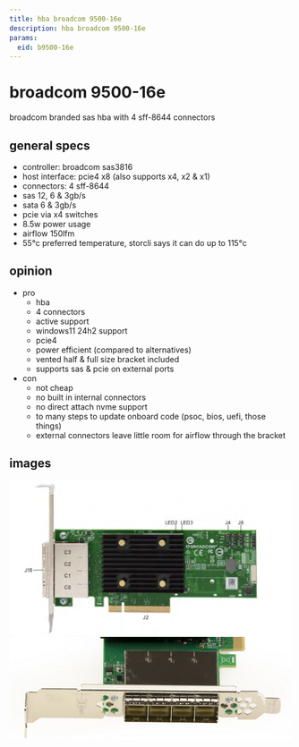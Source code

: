```yaml
---
title: hba broadcom 9500-16e
description: hba broadcom 9500-16e
params:
  eid: b9500-16e
---
```

# broadcom 9500-16e
broadcom branded sas hba with 4 sff-8644 connectors

## general specs
* controller: broadcom sas3816
* host interface: pcie4 x8 (also supports x4, x2 & x1)
* connectors: 4 sff-8644
* sas 12, 6 & 3gb/s
* sata 6 & 3gb/s
* pcie via x4 switches
* 8.5w power usage
* airflow 150lfm
* 55°c preferred temperature, storcli says it can do up to 115°c

## opinion

* pro
  * hba
  * 4 connectors
  * active support
  * windows11 24h2 support
  * pcie4
  * power efficient (compared to alternatives)
  * vented half & full size bracket included
  * supports sas & pcie on external ports
* con
  * not cheap
  * no built in internal connectors
  * no direct attach nvme support
  * to many steps to update onboard code (psoc, bios, uefi, those things)
  * external connectors leave little room for airflow through the bracket

## images
![front](9500-16e-f.png)
![bracket](9500-16e-bracket.png)

